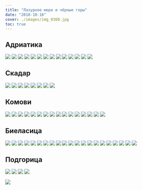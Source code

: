```yaml
---
title: "Лазурное море и чёрные горы"
date: "2018-10-16"
cover: ./images/img_0360.jpg
toc: true
---
```


## Адриатика

![](./images/img_0341.jpg)
![](./images/img_0343.jpg)
![](./images/img_0335.jpg)
![](./images/img_0336.jpg)
![](./images/img_0344.jpg)
![](./images/img_0345.jpg)
![](./images/img_0347.jpg)
![](./images/img_0350.jpg)
![](./images/img_0359.jpg)
![](./images/img_0360.jpg)
![](./images/img_0085.jpg)
![](./images/img_0092.jpg)
![](./images/img_0093.jpg)
![](./images/img_0082.jpg)


## Скадар

![](./images/img_0030.jpg)
![](./images/img_0031.jpg)
![](./images/img_0043.jpg)
![](./images/img_0044.jpg)
![](./images/img_0051.jpg)
![](./images/img_0063.jpg)
![](./images/img_0364.jpg)
![](./images/img_0366.jpg)


## Комови


![](./images/img_0095.jpg)
![](./images/img_0097.jpg)
![](./images/img_0098.jpg)
![](./images/img_0105.jpg)
![](./images/img_0122.jpg)
![](./images/img_0138.jpg)
![](./images/img_0148.jpg)
![](./images/img_0152.jpg)
![](./images/img_0153.jpg)
![](./images/img_0158.jpg)
![](./images/img_0168.jpg)
![](./images/img_0180.jpg)
![](./images/img_0193.jpg)
![](./images/img_0206.jpg)
![](./images/img_0210.jpg)
![](./images/img_0216.jpg)

## Биеласица


![](./images/img_0217.jpg)
![](./images/img_0222.jpg)
![](./images/img_0227.jpg)
![](./images/img_0228.jpg)
![](./images/img_0238.jpg)
![](./images/img_0243.jpg)
![](./images/img_0248.jpg)
![](./images/img_0253.jpg)
![](./images/img_0254.jpg)
![](./images/img_0255.jpg)
![](./images/img_0259.jpg)
![](./images/img_0260.jpg)
![](./images/img_0265.jpg)
![](./images/img_0266.jpg)
![](./images/img_0274.jpg)
![](./images/img_0285.jpg)
![](./images/img_0287.jpg)
![](./images/img_0293.jpg)
![](./images/img_0304.jpg)
![](./images/img_0310.jpg)
![](./images/img_0319.jpg)

## Подгорица

![](./images/img_0021.jpg)
![](./images/img_0023.jpg)
![](./images/img_0028.jpg)
![](./images/img_0330.jpg)


![](./images/img_0370.jpg)